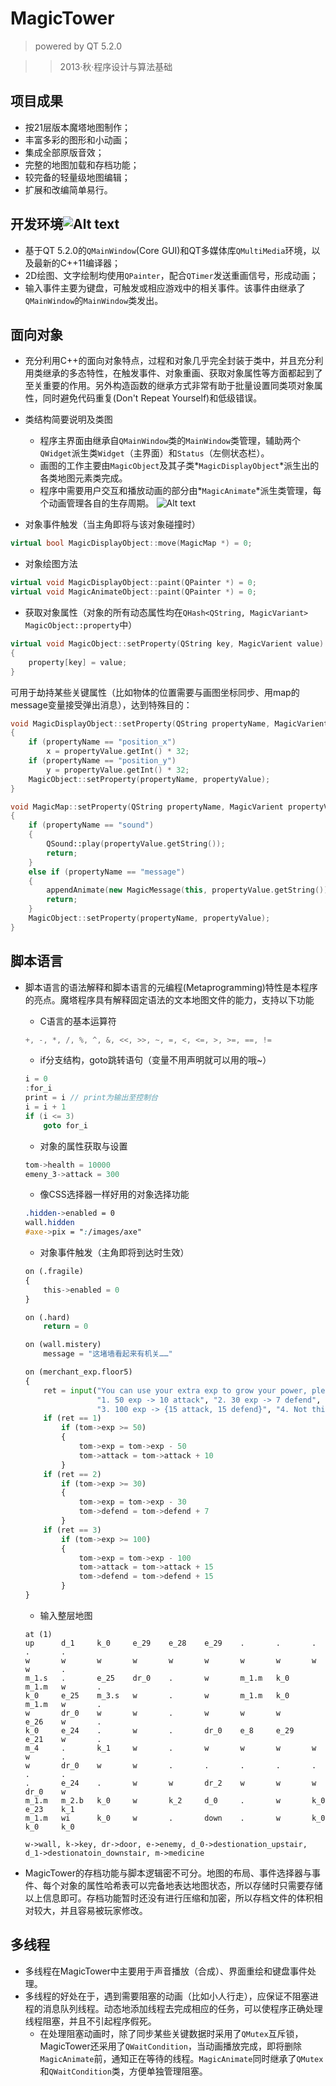 MagicTower
======================
> powered by QT 5.2.0

> > 2013·秋·程序设计与算法基础  

项目成果
----------
* 按21层版本魔塔地图制作；
* 丰富多彩的图形和小动画；
* 集成全部原版音效；
* 完整的地图加载和存档功能；
* 较完备的轻量级地图编辑；
* 扩展和改编简单易行。

开发环境![Alt text](http://qt-project.org/images/qt13a/Qt-logo.png)
----------
* 基于QT 5.2.0的`QMainWindow`(Core GUI)和QT多媒体库`QMultiMedia`环境，以及最新的C++11编译器；
* 2D绘图、文字绘制均使用`QPainter`，配合`QTimer`发送重画信号，形成动画；
* 输入事件主要为键盘，可触发或相应游戏中的相关事件。该事件由继承了`QMainWindow`的`MainWindow`类发出。


面向对象
----------
* 充分利用C++的面向对象特点，过程和对象几乎完全封装于类中，并且充分利用类继承的多态特性，在触发事件、对象重画、获取对象属性等方面都起到了至关重要的作用。另外构造函数的继承方式非常有助于批量设置同类项对象属性，同时避免代码重复(Don't Repeat Yourself)和低级错误。
* 类结构简要说明及类图

    - 程序主界面由继承自`QMainWindow`类的`MainWindow`类管理，辅助两个`QWidget`派生类`Widget`（主界面）和`Status`（左侧状态栏）。
    - 画图的工作主要由`MagicObject`及其子类*`MagicDisplayObject`*派生出的各类地图元素类完成。
    - 程序中需要用户交互和播放动画的部分由*`MagicAnimate`*派生类管理，每个动画管理各自的生存周期。
![Alt text](http://220.113.7.105/MagicTower/ClassDiagram.png)

* 对象事件触发（当主角即将与该对象碰撞时）

```cpp
virtual bool MagicDisplayObject::move(MagicMap *) = 0;
```
* 对象绘图方法

```cpp
virtual void MagicDisplayObject::paint(QPainter *) = 0;
virtual void MagicAnimateObject::paint(QPainter *) = 0;
```
* 获取对象属性（对象的所有动态属性均在`QHash<QString, MagicVariant> MagicObject::property`中）

```cpp
virtual void MagicObject::setProperty(QString key, MagicVarient value)
{
    property[key] = value;
}
```
可用于劫持某些关键属性（比如物体的位置需要与画图坐标同步、用map的message变量接受弹出消息），达到特殊目的：

```cpp
void MagicDisplayObject::setProperty(QString propertyName, MagicVarient propertyValue)
{
    if (propertyName == "position_x")
        x = propertyValue.getInt() * 32;
    if (propertyName == "position_y")
        y = propertyValue.getInt() * 32;
    MagicObject::setProperty(propertyName, propertyValue);
}
```
```cpp
void MagicMap::setProperty(QString propertyName, MagicVarient propertyValue)
{
    if (propertyName == "sound")
    {
        QSound::play(propertyValue.getString());
        return;
    }
    else if (propertyName == "message")
    {
        appendAnimate(new MagicMessage(this, propertyValue.getString()), true);
        return;
    }
    MagicObject::setProperty(propertyName, propertyValue);
}
```

脚本语言
----------
* 脚本语言的语法解释和脚本语言的元编程(Metaprogramming)特性是本程序的亮点。魔塔程序具有解释固定语法的文本地图文件的能力，支持以下功能
    - C语言的基本运算符
    
    ```cpp
    +, -, *, /, %, ^, &, <<, >>, ~, =, <, <=, >, >=, ==, !=
    ```
    - if分支结构，goto跳转语句（变量不用声明就可以用的哦~）

    ```cpp
    i = 0
    :for_i
    print = i // print为输出至控制台
    i = i + 1
    if (i <= 3)
        goto for_i
    ```
    - 对象的属性获取与设置
    
    ```cpp
    tom->health = 10000
    emeny_3->attack = 300
    ```
    - 像CSS选择器一样好用的对象选择功能
    
    ```css
    .hidden->enabled = 0
    wall.hidden
    #axe->pix = ":/images/axe"
    ```
    - 对象事件触发（主角即将到达时生效）
    
    ```python
    on (.fragile)
    {
        this->enabled = 0
    }
    ```
    ```python
    on (.hard)
        return = 0
    ```
    ```python
    on (wall.mistery)
        message = "这堵墙看起来有机关……"
    ```
    ```python
    on (merchant_exp.floor5)
    {
        ret = input("You can use your extra exp to grow your power, please choose: ",
                    "1. 50 exp -> 10 attack", "2. 30 exp -> 7 defend",
                    "3. 100 exp -> {15 attack, 15 defend}", "4. Not this time.")
        if (ret == 1)
            if (tom->exp >= 50)
            {
                tom->exp = tom->exp - 50
                tom->attack = tom->attack + 10
            }
        if (ret == 2)
            if (tom->exp >= 30)
            {
                tom->exp = tom->exp - 30
                tom->defend = tom->defend + 7
            }
        if (ret == 3)
            if (tom->exp >= 100)
            {
                tom->exp = tom->exp - 100
                tom->attack = tom->attack + 15
                tom->defend = tom->defend + 15
            }
    }
    ```
    - 输入整层地图
    
    ```
    at (1)
    up      d_1	    k_0 	e_29   	e_28   	e_29   	.   	.   	.   	.   	.
    w	    w   	w   	w   	w   	w	    w   	w   	w   	w   	.
    m_1.s	.   	e_25	dr_0	.   	w	    m_1.m  	k_0 	m_1.m	w   	.
    k_0	    e_25	m_3.s	w   	.	    w	    m_1.m	k_0 	m_1.m	w	    .
    w   	dr_0	w   	w   	.   	w   	w   	w   	e_26	w   	.
    k_0	    e_24	.   	w	    .   	dr_0	e_8 	e_29	e_21	w   	.
    m_4	    .   	k_1	    w   	.   	w   	w   	w   	w   	w   	.
    w   	dr_0   	w   	w   	.   	.   	.   	.   	.   	.   	.
    .   	e_24   	.   	w   	w   	dr_2	w   	w   	w   	dr_0	w
    m_1.m  	m_2.b  	k_0	    w	    k_2 	d_0	    .	    w   	k_0     e_23	k_1
    m_1.m	wi  	k_0	    w   	.	    down    .	    w	    k_0	    k_0	    k_0
    ```
    ```
    w->wall, k->key, dr->door, e->enemy, d_0->destionation_upstair, d_1->destionatoin_downstair, m->medicine
    ```

* MagicTower的存档功能与脚本逻辑密不可分。地图的布局、事件选择器与事件、每个对象的属性哈希表可以完备地表达地图状态，所以存储时只需要存储以上信息即可。存档功能暂时还没有进行压缩和加密，所以存档文件的体积相对较大，并且容易被玩家修改。

多线程
---------
* 多线程在MagicTower中主要用于声音播放（合成）、界面重绘和键盘事件处理。
* 多线程的好处在于，遇到需要阻塞的动画（比如小人行走），应保证不阻塞进程的消息队列线程。动态地添加线程去完成相应的任务，可以使程序正确处理线程阻塞，并且不引起程序假死。
    - 在处理阻塞动画时，除了同步某些关键数据时采用了`QMutex`互斥锁，MagicTower还采用了`QWaitCondition`，当动画播放完成，即将删除`MagicAnimate`前，通知正在等待的线程。`MagicAnimate`同时继承了`QMutex`和`QWaitCondition`类，方便单独管理阻塞。

